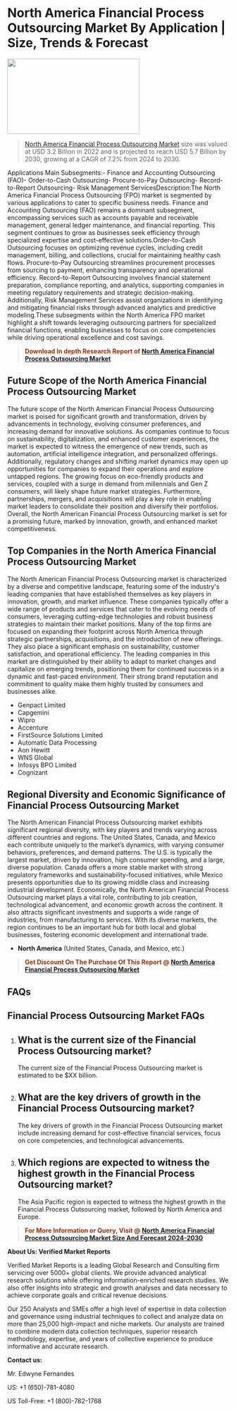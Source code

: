 <p><h1>North America Financial Process Outsourcing Market By Application | Size, Trends & Forecast</h1><p><img class="aligncenter size-medium wp-image-105565" src="https://ffe5etoiles.com/wp-content/uploads/2025/01/MST7-300x171.png" alt="" width="300" height="171" /></p><blockquote><p><a href="https://www.verifiedmarketreports.com/download-sample/?rid=573026&utm_source=Github-NA&utm_medium=358" target="_blank">North America Financial Process Outsourcing Market</a> size was valued at USD 3.2 Billion in 2022 and is projected to reach USD 5.7 Billion by 2030, growing at a CAGR of 7.2% from 2024 to 2030.</p></blockquote>Applications Main Subsegments:- Finance and Accounting Outsourcing (FAO)- Order-to-Cash Outsourcing- Procure-to-Pay Outsourcing- Record-to-Report Outsourcing- Risk Management ServicesDescription:The North America Financial Process Outsourcing (FPO) market is segmented by various applications to cater to specific business needs. Finance and Accounting Outsourcing (FAO) remains a dominant subsegment, encompassing services such as accounts payable and receivable management, general ledger maintenance, and financial reporting. This segment continues to grow as businesses seek efficiency through specialized expertise and cost-effective solutions.Order-to-Cash Outsourcing focuses on optimizing revenue cycles, including credit management, billing, and collections, crucial for maintaining healthy cash flows. Procure-to-Pay Outsourcing streamlines procurement processes from sourcing to payment, enhancing transparency and operational efficiency. Record-to-Report Outsourcing involves financial statement preparation, compliance reporting, and analytics, supporting companies in meeting regulatory requirements and strategic decision-making. Additionally, Risk Management Services assist organizations in identifying and mitigating financial risks through advanced analytics and predictive modeling.These subsegments within the North America FPO market highlight a shift towards leveraging outsourcing partners for specialized financial functions, enabling businesses to focus on core competencies while driving operational excellence and cost savings.</p><blockquote><p><span style="color: #993300;"><strong>Download In depth Research Report of <a href="https://www.verifiedmarketreports.com/download-sample/?rid=573026&utm_source=Github-NA&utm_medium=358">North America Financial Process Outsourcing Market</a></strong></span></p></blockquote><h2>Future Scope of the North America Financial Process Outsourcing Market</h2><p>The future scope of the North American Financial Process Outsourcing market is poised for significant growth and transformation, driven by advancements in technology, evolving consumer preferences, and increasing demand for innovative solutions. As companies continue to focus on sustainability, digitalization, and enhanced customer experiences, the market is expected to witness the emergence of new trends, such as automation, artificial intelligence integration, and personalized offerings. Additionally, regulatory changes and shifting market dynamics may open up opportunities for companies to expand their operations and explore untapped regions. The growing focus on eco-friendly products and services, coupled with a surge in demand from millennials and Gen Z consumers, will likely shape future market strategies. Furthermore, partnerships, mergers, and acquisitions will play a key role in enabling market leaders to consolidate their position and diversify their portfolios. Overall, the North American Financial Process Outsourcing market is set for a promising future, marked by innovation, growth, and enhanced market competitiveness.</p><h2>Top Companies in the North America Financial Process Outsourcing Market</h2><p>The North American Financial Process Outsourcing market is characterized by a diverse and competitive landscape, featuring some of the industry's leading companies that have established themselves as key players in innovation, growth, and market influence. These companies typically offer a wide range of products and services that cater to the evolving needs of consumers, leveraging cutting-edge technologies and robust business strategies to maintain their market positions. Many of the top firms are focused on expanding their footprint across North America through strategic partnerships, acquisitions, and the introduction of new offerings. They also place a significant emphasis on sustainability, customer satisfaction, and operational efficiency. The leading companies in this market are distinguished by their ability to adapt to market changes and capitalize on emerging trends, positioning them for continued success in a dynamic and fast-paced environment. Their strong brand reputation and commitment to quality make them highly trusted by consumers and businesses alike.</p><p><ul><li>Genpact Limited </li><li> Capgemini </li><li> Wipro </li><li> Accenture </li><li> FirstSource Solutions Limited </li><li> Automatic Data Processing </li><li> Aon Hewitt </li><li> WNS Global </li><li> Infosys BPO Limited </li><li> Cognizant</li></ul></p><h2>Regional Diversity and Economic Significance of Financial Process Outsourcing Market</h2><p>The North American Financial Process Outsourcing market exhibits significant regional diversity, with key players and trends varying across different countries and regions. The United States, Canada, and Mexico each contribute uniquely to the market’s dynamics, with varying consumer behaviors, preferences, and demand patterns. The U.S. is typically the largest market, driven by innovation, high consumer spending, and a large, diverse population. Canada offers a more stable market with strong regulatory frameworks and sustainability-focused initiatives, while Mexico presents opportunities due to its growing middle class and increasing industrial development. Economically, the North American Financial Process Outsourcing market plays a vital role, contributing to job creation, technological advancement, and economic growth across the continent. It also attracts significant investments and supports a wide range of industries, from manufacturing to services. With its diverse markets, the region continues to be an important hub for both local and global businesses, fostering economic development and international trade.</p><ul> <li><strong>North America</strong> (United States, Canada, and Mexico, etc.)</li></ul><blockquote><p><span style="color: #993300;"><strong>Get Discount On The Purchase Of This Report @ <a href="https://www.verifiedmarketreports.com/ask-for-discount/?rid=573026&utm_source=Github-NA&utm_medium=358">North America Financial Process Outsourcing Market</a></strong></span></p></blockquote><h2>FAQs</h2><p><h2>Financial Process Outsourcing Market FAQs</h1><ol><li><h2>What is the current size of the Financial Process Outsourcing market?</div><div></h2><p>The current size of the Financial Process Outsourcing market is estimated to be $XX billion.</p></li><li><h2>What are the key drivers of growth in the Financial Process Outsourcing market?</div><div></h2><p>The key drivers of growth in the Financial Process Outsourcing market include increasing demand for cost-effective financial services, focus on core competencies, and technological advancements.</p></li><li><h2>Which regions are expected to witness the highest growth in the Financial Process Outsourcing market?</div><div></h2><p>The Asia Pacific region is expected to witness the highest growth in the Financial Process Outsourcing market, followed by North America and Europe.</p></li><!-- Continue with the remaining FAQs and answers --></ol></body></html></p><blockquote><p><span style="color: #993300;"><strong>For More Information or Query, Visit @ <a href="https://www.verifiedmarketreports.com/product/financial-process-outsourcing-market/">North America Financial Process Outsourcing Market Size And Forecast 2024-2030</a></strong></span></p></blockquote><p><strong>About Us: Verified Market Reports</strong></p><p>Verified Market Reports is a leading Global Research and Consulting firm servicing over 5000+ global clients. We provide advanced analytical research solutions while offering information-enriched research studies. We also offer insights into strategic and growth analyses and data necessary to achieve corporate goals and critical revenue decisions.</p><p>Our 250 Analysts and SMEs offer a high level of expertise in data collection and governance using industrial techniques to collect and analyze data on more than 25,000 high-impact and niche markets. Our analysts are trained to combine modern data collection techniques, superior research methodology, expertise, and years of collective experience to produce informative and accurate research.</p><p><strong>Contact us:</strong></p><p>Mr. Edwyne Fernandes</p><p>US: +1 (650)-781-4080</p><p>US Toll-Free: +1 (800)-782-1768</p>
